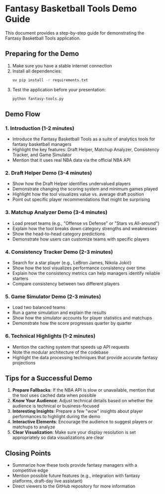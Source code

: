 # Fantasy Basketball Tools Demo Guide

This document provides a step-by-step guide for demonstrating the Fantasy Basketball Tools application.

## Preparing for the Demo

1. Make sure you have a stable internet connection
2. Install all dependencies:
   ```bash
   uv pip install -r requirements.txt
   ```
3. Test the application before your presentation:
   ```bash
   python fantasy-tools.py
   ```

## Demo Flow

### 1. Introduction (1-2 minutes)
- Introduce the Fantasy Basketball Tools as a suite of analytics tools for fantasy basketball managers
- Highlight the key features: Draft Helper, Matchup Analyzer, Consistency Tracker, and Game Simulator
- Mention that it uses real NBA data via the official NBA API

### 2. Draft Helper Demo (3-4 minutes)
- Show how the Draft Helper identifies undervalued players
- Demonstrate changing the scoring system and minimum games played
- Highlight how the tool visualizes value vs. average draft position
- Point out specific player recommendations that might be surprising

### 3. Matchup Analyzer Demo (3-4 minutes)
- Load preset teams (e.g., "Offense vs Defense" or "Stars vs All-around")
- Explain how the tool breaks down category strengths and weaknesses
- Show the head-to-head category predictions
- Demonstrate how users can customize teams with specific players

### 4. Consistency Tracker Demo (2-3 minutes)
- Search for a star player (e.g., LeBron James, Nikola Jokić)
- Show how the tool visualizes performance consistency over time
- Explain how the consistency metrics can help managers identify reliable starters
- Compare consistency between two different players

### 5. Game Simulator Demo (2-3 minutes)
- Load two balanced teams
- Run a game simulation and explain the results
- Show how the simulator accounts for player statistics and matchups
- Demonstrate how the score progresses quarter by quarter

### 6. Technical Highlights (1-2 minutes)
- Mention the caching system that speeds up API requests
- Note the modular architecture of the codebase
- Highlight the data processing techniques that provide accurate fantasy projections

## Tips for a Successful Demo

1. **Prepare Fallbacks**: If the NBA API is slow or unavailable, mention that the tool uses cached data when possible
2. **Know Your Audience**: Adjust technical details based on whether the audience is technical or business-focused
3. **Interesting Insights**: Prepare a few "wow" insights about player performances to highlight during the demo
4. **Interactive Elements**: Encourage the audience to suggest players or matchups to analyze
5. **Clear Visualization**: Make sure your display resolution is set appropriately so data visualizations are clear

## Closing Points

- Summarize how these tools provide fantasy managers with a competitive edge
- Mention possible future features (e.g., integration with fantasy platforms, draft-day live assistant)
- Direct viewers to the GitHub repository for more information 